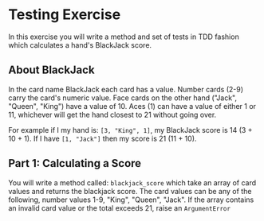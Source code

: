 # Testing Exercise

In this exercise you will write a method and set of tests in TDD fashion which calculates a hand's BlackJack score.

## About BlackJack

In the card name BlackJack each card has a value.  Number cards (2-9) carry the card's numeric value.  Face cards on the other hand ("Jack", "Queen", "King") have a value of 10.  Aces (1) can have a value of either 1 or 11, whichever will get the hand closest to 21 without going over.

For example if I my hand is:  `[3, "King", 1]`, my BlackJack score is 14 (3 + 10 + 1).  If I have `[1, "Jack"]` then my score is 21 (11 + 10).

## Part 1:  Calculating a Score

You will write a method called:  `blackjack_score` which take an array of card values and returns the blackjack score.  The card values can be any of the following, number values 1-9, "King", "Queen", "Jack".  If the array contains an invalid card value or the total exceeds 21, raise an `ArgumentError`
